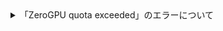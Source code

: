 <details><summary>「ZeroGPU quota exceeded」のエラーについて</summary>

ZeroGPUは１日の無料使用時間の割当上限があります。  
「ZeroGPU quota exceeded」のエラーになった場合は、24時間経過してからご利用下さい。
- 匿名ユーザー: 180秒/日
- HF 一般ユーザー: 300秒/日
- HF Proユーザー: 1500秒/日

</details>